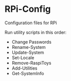 # RPi-Config
Configuration files for RPi

Run utility scripts in this order:
  - Change Passwords
  - Rename-System
  - Update-System
  - Set-Locale
  - Remove-RaspiToys
  - Add-Utilities
  - Get-SystemInfo
  
